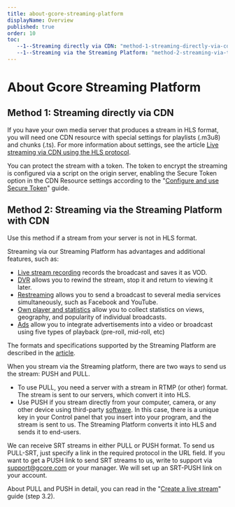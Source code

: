 ```yaml
---
title: about-gcore-streaming-platform
displayName: Overview
published: true
order: 10
toc:
   --1--Streaming directly via CDN: "method-1-streaming-directly-via-cdn"
   --1--Streaming via the Streaming Platform: "method-2-streaming-via-the-streaming-platform-with-cdn"
---
```

# About Gcore Streaming Platform  

## Method 1: Streaming directly via CDN

If you have your own media server that produces a stream in HLS format, you will need one CDN resource with special settings for playlists (.m3u8) and chunks (.ts). For more information about settings, see the article <a href="https://gcore.com/docs/cdn/cdn-resource-options/configure-live-streams-and-video-delivery-via-cdn-only-for-paid-tariffs" target="_blank">Live streaming via CDN using the HLS protocol</a>.

You can protect the stream with a token. The token to encrypt the streaming is configured via a script on the origin server, enabling the Secure Token option in the CDN Resource settings according to the "<a href="https://gcore.com/docs/cdn/cdn-resource-options/security/use-a-secure-token/configure-and-use-secure-token" target="_blank">Configure and use Secure Token</a>" guide.

## Method 2: Streaming via the Streaming Platform with CDN

Use this method if a stream from your server is not in HLS format.

Streaming via our Streaming Platform has advantages and additional features, such as:

*   <a href="https://gcore.com/docs/streaming-platform/live-streaming/record-your-live-streams-and-save-them-as-videos" target="_blank">Live stream recording</a> records the broadcast and saves it as VOD.
*   <a href="https://gcore.com/docs/streaming-platform/live-streaming/pause-and-rewind-the-live-streams" target="_blank">DVR</a> allows you to rewind the stream, stop it and return to viewing it later.
*   <a href="https://gcore.com/docs/streaming-platform/live-streaming/create-and-configure-a-restream-to-social-media" target="_blank">Restreaming</a> allows you to send a broadcast to several media services simultaneously, such as Facebook and YouTube.
*   <a href="https://gcore.com/docs/streaming-platform/extra-features/customize-appearance-of-the-built-in-player" target="_blank">Own player and statistics</a> allow you to collect statistics on views, geography, and popularity of individual broadcasts.
*   <a href="https://gcore.com/docs/streaming-platform/extra-features/add-monetization-to-your-live-streams-and-videos" target="_blank">Ads</a> allow you to integrate advertisements into a video or broadcast using five types of playback (pre-roll, mid-roll, etc)

The formats and specifications supported by the Streaming Platform are described in the <a href="https://gcore.com/docs/streaming-platform/live-streams-and-videos-protocols-and-codecs/what-initial-parameters-of-your-live-streams-and-videos-we-can-accept" target="_blank">article</a>.

When you stream via the Streaming platform, there are two ways to send us the stream: PUSH and PULL.

- To use PULL, you need a server with a stream in RTMP (or other) format. The stream is sent to our servers, which convert it into HLS.
- Use PUSH if you stream directly from your computer, camera, or any other device using third-party <a href="https://gcore.com/docs/streaming-platform/live-streaming/push-live-streams-software/push-live-streams-via-obs" target="_blank">software</a>. In this case, there is a unique key in your Control panel that you insert into your program, and the stream is sent to us. The Streaming Platform converts it into HLS and sends it to end-users.

We can receive SRT streams in either PULL or PUSH format. To send us PULL-SRT, just specify a link in the required protocol in the URL field. If you want to get a PUSH link to send SRT streams to us, write to support via [support@gcore.com](mailto:support@gcore.com) or your manager. We will set up an SRT-PUSH link on your account.

About PULL and PUSH in detail, you can read in the "<a href="https://gcore.com/docs/streaming-platform/live-streaming/create-a-live-stream" target="_blank">Create a live stream</a>" guide (step 3.2).